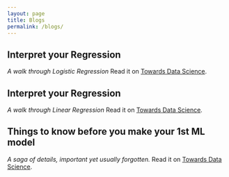 ```yaml
---
layout: page
title: Blogs
permalink: /blogs/
---
```


## Interpret your Regression
*A walk through Logistic Regression*
Read it on [Towards Data Science](https://towardsdatascience.com/interpret-your-regression-d5f93908327b).

## Interpret your Regression
*A walk through Linear Regression*
Read it on [Towards Data Science](https://towardsdatascience.com/interpret-your-regressions-1-cae5c2f4c0f9).

## Things to know before you make your 1st ML model
*A saga of details, important yet usually forgotten.*
Read it on [Towards Data Science](https://towardsdatascience.com/things-to-know-before-you-make-your-1st-ml-model-5ce48c9657f).

